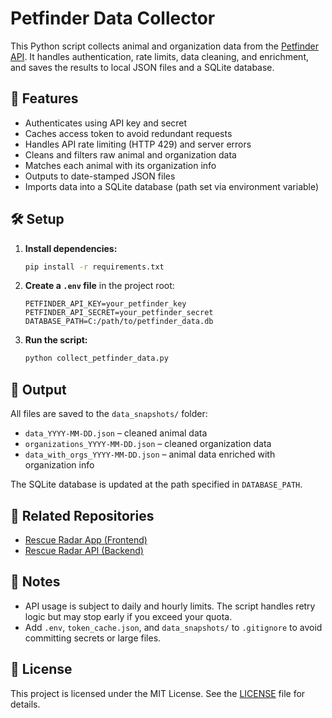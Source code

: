 # Petfinder Data Collector

This Python script collects animal and organization data from the [Petfinder API](https://www.petfinder.com/developers/). It handles authentication, rate limits, data cleaning, and enrichment, and saves the results to local JSON files and a SQLite database.

## 🚀 Features

- Authenticates using API key and secret  
- Caches access token to avoid redundant requests  
- Handles API rate limiting (HTTP 429) and server errors  
- Cleans and filters raw animal and organization data  
- Matches each animal with its organization info  
- Outputs to date-stamped JSON files  
- Imports data into a SQLite database (path set via environment variable)

## 🛠 Setup

1. **Install dependencies:**

   ```bash
   pip install -r requirements.txt
   ```

2. **Create a `.env` file** in the project root:

   ```env
   PETFINDER_API_KEY=your_petfinder_key
   PETFINDER_API_SECRET=your_petfinder_secret
   DATABASE_PATH=C:/path/to/petfinder_data.db
   ```

3. **Run the script:**

   ```bash
   python collect_petfinder_data.py
   ```

## 📁 Output

All files are saved to the `data_snapshots/` folder:

- `data_YYYY-MM-DD.json` – cleaned animal data  
- `organizations_YYYY-MM-DD.json` – cleaned organization data  
- `data_with_orgs_YYYY-MM-DD.json` – animal data enriched with organization info

The SQLite database is updated at the path specified in `DATABASE_PATH`.

## 💬 Related Repositories

- [Rescue Radar App (Frontend)](https://github.com/pyohner/rescue_radar_app)  
- [Rescue Radar API (Backend)](https://github.com/pyohner/rescue_radar_api)

## 🧾 Notes

- API usage is subject to daily and hourly limits. The script handles retry logic but may stop early if you exceed your quota.  
- Add `.env`, `token_cache.json`, and `data_snapshots/` to `.gitignore` to avoid committing secrets or large files.

## 📄 License

This project is licensed under the MIT License. See the [LICENSE](LICENSE) file for details.